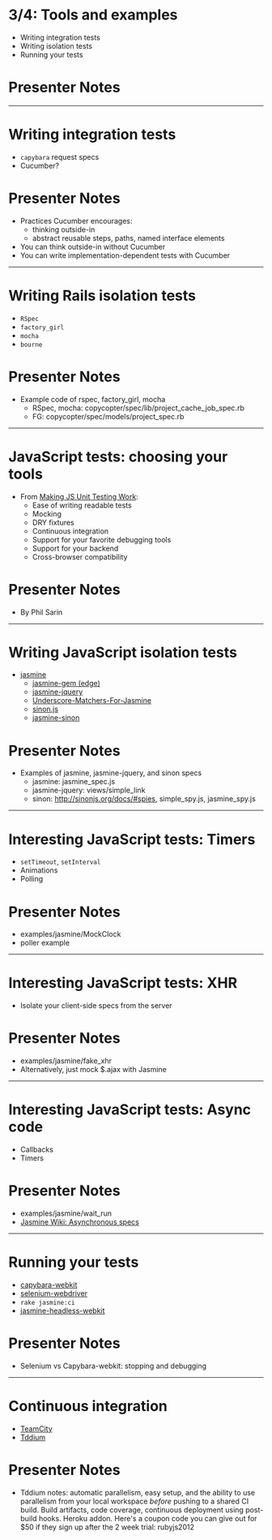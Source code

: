 # 3/4: Tools and examples

* Writing integration tests
* Writing isolation tests
* Running your tests

# Presenter Notes

---
# Writing integration tests
* `capybara` request specs
* Cucumber?

# Presenter Notes

* Practices Cucumber encourages:
    * thinking outside-in
    * abstract reusable steps, paths, named interface elements
* You can think outside-in without Cucumber
* You can write implementation-dependent tests with Cucumber

---
# Writing Rails isolation tests

* `RSpec`
* `factory_girl`
* `mocha`
* `bourne`


# Presenter Notes

* Example code of rspec, factory_girl, mocha
    * RSpec, mocha: copycopter/spec/lib/project_cache_job_spec.rb
    * FG: copycopter/spec/models/project_spec.rb

---
# JavaScript tests: choosing your tools

* From [Making JS Unit Testing Work](http://4cupsr.us/blog/2011/9/12/making-javascript-unit-testing-work-part-1-what-matters.html):
    * Ease of writing readable tests
    * Mocking
    * DRY fixtures
    * Continuous integration
    * Support for your favorite debugging tools
    * Support for your backend
    * Cross-browser compatibility

# Presenter Notes

* By Phil Sarin

---
# Writing JavaScript isolation tests

* [jasmine](http://pivotal.github.com/jasmine/)
    * [jasmine-gem (edge)](http://github.com/pivotal/jasmine-gem)
    * [jasmine-jquery](https://github.com/velesin/jasmine-jquery)
    * [Underscore-Matchers-For-Jasmine](https://github.com/raganwald/Underscore-Matchers-for-Jasmine)
    * [sinon.js](http://sinonjs.org)
    * [jasmine-sinon](https://github.com/froots/jasmine-sinon)

# Presenter Notes

* Examples of jasmine, jasmine-jquery, and sinon specs
    * jasmine: jasmine_spec.js
    * jasmine-jquery: views/simple_link
    * sinon: http://sinonjs.org/docs/#spies, simple_spy.js, jasmine_spy.js

---
# Interesting JavaScript tests: Timers

* `setTimeout`, `setInterval`
* Animations
* Polling

# Presenter Notes

* examples/jasmine/MockClock
* poller example

---
# Interesting JavaScript tests: XHR

* Isolate your client-side specs from the server

# Presenter Notes

* examples/jasmine/fake_xhr
* Alternatively, just mock $.ajax with Jasmine

---
# Interesting JavaScript tests: Async code

* Callbacks
* Timers

# Presenter Notes

* examples/jasmine/wait_run
* [Jasmine Wiki: Asynchronous specs](https://github.com/pivotal/jasmine/wiki/Asynchronous-specs)

---
# Running your tests

* [capybara-webkit](http://github.com/thoughtbot/capybara-webkit)
* [selenium-webdriver](http://rubygems.org/gems/selenium-webdriver)
* `rake jasmine:ci`
* [jasmine-headless-webkit](http://johnbintz.github.com/jasmine-headless-webkit/)

# Presenter Notes

* Selenium vs Capybara-webkit: stopping and debugging

---
# Continuous integration

* [TeamCity](http://www.jetbrains.com/teamcity/)
* [Tddium](https://www.tddium.com/)


# Presenter Notes

* Tddium notes: automatic parallelism, easy setup, and the ability to use parallelism from your local workspace *before* pushing to a shared CI build.  Build artifacts, code coverage, continuous deployment using post-build hooks.  Heroku addon.  Here's a coupon code you can give out for $50 if they sign up after the 2 week trial: rubyjs2012

